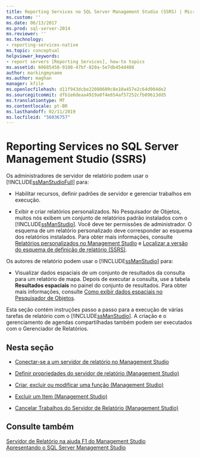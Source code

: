 ```yaml
---
title: Reporting Services no SQL Server Management Studio (SSRS) | Microsoft Docs
ms.custom: ''
ms.date: 06/13/2017
ms.prod: sql-server-2014
ms.reviewer: ''
ms.technology:
- reporting-services-native
ms.topic: conceptual
helpviewer_keywords:
- report servers [Reporting Services], how-to topics
ms.assetid: 60685458-9108-47bf-820a-5e7db454d408
author: markingmyname
ms.author: maghan
manager: kfile
ms.openlocfilehash: d11f943dcbe22080609c8e10a457e2c64d904de2
ms.sourcegitcommit: dfb1e6deaa4919a0f4e654af57252cfb09613dd5
ms.translationtype: MT
ms.contentlocale: pt-BR
ms.lasthandoff: 02/11/2019
ms.locfileid: "56036757"
---
```

# <a name="reporting-services-in-sql-server-management-studio-ssrs"></a>Reporting Services no SQL Server Management Studio (SSRS)
  Os administradores de servidor de relatório podem usar o [!INCLUDE[ssManStudioFull](../../includes/ssmanstudiofull-md.md)] para:  
  
-   Habilitar recursos, definir padrões de servidor e gerenciar trabalhos em execução.  
  
-   Exibir e criar relatórios personalizados. No Pesquisador de Objetos, muitos nós exibem um conjunto de relatórios padrão instalados com o [!INCLUDE[ssManStudio](../../includes/ssmanstudio-md.md)]. Você deve ter permissões de administrador. O esquema de um relatório personalizado deve corresponder ao esquema dos relatórios instalados. Para obter mais informações, consulte [Relatórios personalizados no Management Studio](../../ssms/object/custom-reports-in-management-studio.md) e [Localizar a versão do esquema de definição de relatório &#40;SSRS&#41;](../reports/find-the-report-definition-schema-version-ssrs.md).  
  
 Os autores de relatório podem usar o [!INCLUDE[ssManStudio](../../includes/ssmanstudio-md.md)] para:  
  
-   Visualizar dados espaciais de um conjunto de resultados da consulta para um relatório de mapa. Depois de executar a consulta, use a tabela **Resultados espaciais** no painel do conjunto de resultados. Para obter mais informações, consulte [Como exibir dados espaciais no Pesquisador de Objetos](../../relational-databases/scripting/view-spatial-data-in-object-explorer.md).  
  
 Esta seção contém instruções passo a passo para a execução de várias tarefas de relatório com o [!INCLUDE[ssManStudio](../../includes/ssmanstudio-md.md)]. A criação e o gerenciamento de agendas compartilhadas também podem ser executados com o Gerenciador de Relatórios.  
  
## <a name="in-this-section"></a>Nesta seção  
  
-   [Conectar-se a um servidor de relatório no Management Studio](connect-to-a-report-server-in-management-studio.md)  
  
-   [Definir propriedades do servidor de relatório &#40;Management Studio&#41;](set-report-server-properties-management-studio.md)  
  
-   [Criar, excluir ou modificar uma função &#40;Management Studio&#41;](../security/role-definitions-create-delete-or-modify.md)  
  
-   [Excluir um Item &#40;Management Studio&#41;](delete-an-item-management-studio.md)  
  
-   [Cancelar Trabalhos do Servidor de Relatório &#40;Management Studio&#41;](cancel-report-server-jobs-management-studio.md)  
  
## <a name="see-also"></a>Consulte também  
 [Servidor de Relatório na ajuda F1 do Management Studio](report-server-in-management-studio-f1-help.md)   
 [Apresentando o SQL Server Management Studio](../../ssms/sql-server-management-studio-ssms.md)  
  
  
